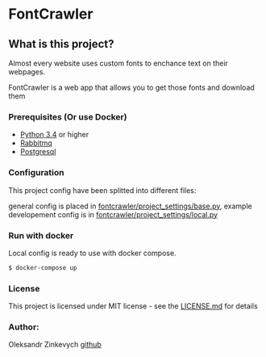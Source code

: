 # FontCrawler

## What is this project?

Almost every website uses custom fonts to enchance text on their webpages.

FontCrawler is a web app that allows you to get those fonts and download them

### Prerequisites (Or use Docker)

- [Python 3.4](https://www.python.org/downloads/) or higher
- [Rabbitmq](https://www.rabbitmq.com/download.html)
- [Postgresql](https://www.postgresql.org/download/)


### Configuration

This project config have been splitted into different files:

general config is placed in [fontcrawler/project_settings/base.py](fontcrawler/project_settings/base.py),
example developement config is in [fontcrawler/project_settings/local.py](fontcrawler/project_settings/local.py)

### Run with docker

Local config is ready to use with docker compose.

```bash
$ docker-compose up
```

### License

This project is licensed under MIT license - see the [LICENSE.md](LICENSE.md) for details

### Author:

Oleksandr Zinkevych [github](https://github.com/olekthunder)
